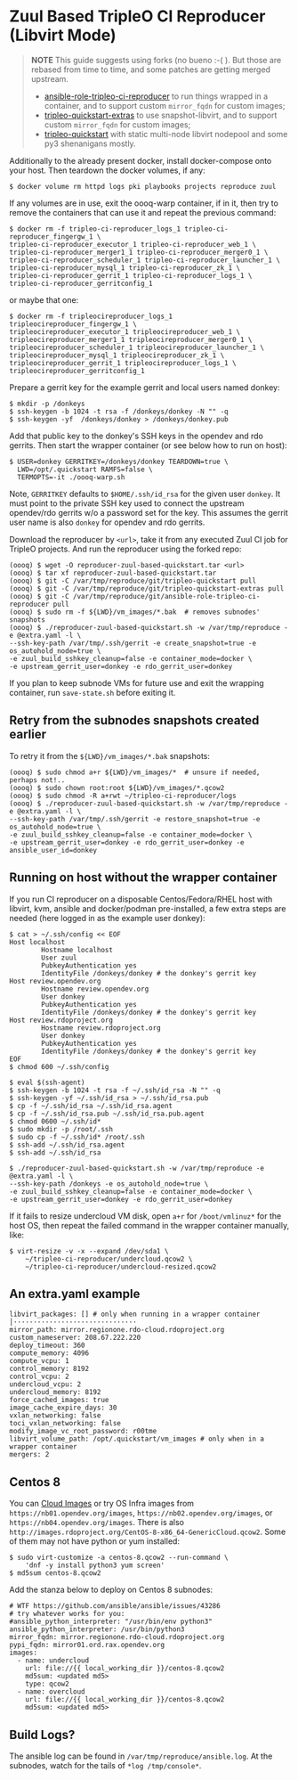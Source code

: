 # Zuul Based TripleO CI Reproducer (Libvirt Mode)

> **NOTE** This guide suggests using forks (no bueno :-( ).
> But those are rebased from time to time, and some patches are getting merged upstream.
> * [ansible-role-tripleo-ci-reproducer](https://github.com/bogdando/ansible-role-tripleo-ci-reproducer/tree/in_container)
>   to run things wrapped in a container, and to support custom `mirror_fqdn` for custom images;
> * [tripleo-quickstart-extras](https://github.com/bogdando/tripleo-quickstart-extras/tree/dev)
    to use snapshot-libvirt, and to support custom `mirror_fqdn` for custom images;
> * [tripleo-quickstart](https://github.com/bogdando/tripleo-quickstart/tree/dev)
    with static multi-node libvirt nodepool and some py3 shenanigans mostly.

Additionally to the already present docker, install docker-compose onto your
host. Then teardown the docker volumes, if any:

```
$ docker volume rm httpd logs pki playbooks projects reproduce zuul
```

If any volumes are in use, exit the oooq-warp container, if in it, then try to
remove the containers that can use it and repeat the previous command:
```
$ docker rm -f tripleo-ci-reproducer_logs_1 tripleo-ci-reproducer_fingergw_1 \
tripleo-ci-reproducer_executor_1 tripleo-ci-reproducer_web_1 \
tripleo-ci-reproducer_merger1_1 tripleo-ci-reproducer_merger0_1 \
tripleo-ci-reproducer_scheduler_1 tripleo-ci-reproducer_launcher_1 \
tripleo-ci-reproducer_mysql_1 tripleo-ci-reproducer_zk_1 \
tripleo-ci-reproducer_gerrit_1 tripleo-ci-reproducer_logs_1 \
tripleo-ci-reproducer_gerritconfig_1
```
or maybe that one:
```
$ docker rm -f tripleocireproducer_logs_1 tripleocireproducer_fingergw_1 \
tripleocireproducer_executor_1 tripleocireproducer_web_1 \
tripleocireproducer_merger1_1 tripleocireproducer_merger0_1 \
tripleocireproducer_scheduler_1 tripleocireproducer_launcher_1 \
tripleocireproducer_mysql_1 tripleocireproducer_zk_1 \
tripleocireproducer_gerrit_1 tripleocireproducer_logs_1 \
tripleocireproducer_gerritconfig_1
```

Prepare a gerrit key for the example gerrit and local users named donkey:
```
$ mkdir -p /donkeys
$ ssh-keygen -b 1024 -t rsa -f /donkeys/donkey -N "" -q
$ ssh-keygen -yf  /donkeys/donkey > /donkeys/donkey.pub
```
Add that public key to the donkey's SSH keys in the opendev and rdo gerrits.
Then start the wrapper container (or see below how to run on host):
```
$ USER=donkey GERRITKEY=/donkeys/donkey TEARDOWN=true \
  LWD=/opt/.quickstart RAMFS=false \
  TERMOPTS=-it ./oooq-warp.sh
```
Note, `GERRITKEY` defaults to `$HOME/.ssh/id_rsa` for the given user `donkey`.
It must point to the private SSH key used to connect the upstream opendev/rdo
gerrits w/o a password set for the key. This assumes the gerrit user name is
also `donkey` for opendev and rdo gerrits.

Download the reproducer by `<url>`, take it from any executed Zuul CI job for
TripleO projects. And run the reproducer using the forked repo:

```
(oooq) $ wget -O reproducer-zuul-based-quickstart.tar <url>
(oooq) $ tar xf reproducer-zuul-based-quickstart.tar
(oooq) $ git -C /var/tmp/reproduce/git/tripleo-quickstart pull
(oooq) $ git -C /var/tmp/reproduce/git/tripleo-quickstart-extras pull
(oooq) $ git -C /var/tmp/reproduce/git/ansible-role-tripleo-ci-reproducer pull
(oooq) $ sudo rm -f ${LWD}/vm_images/*.bak  # removes subnodes' snapshots
(oooq) $ ./reproducer-zuul-based-quickstart.sh -w /var/tmp/reproduce -e @extra.yaml -l \
--ssh-key-path /var/tmp/.ssh/gerrit -e create_snapshot=true -e os_autohold_node=true \
-e zuul_build_sshkey_cleanup=false -e container_mode=docker \
-e upstream_gerrit_user=donkey -e rdo_gerrit_user=donkey
```
If you plan to keep subnode VMs for future use and exit the wrapping container,
run ``save-state.sh`` before exiting it.

## Retry from the subnodes snapshots created earlier
To retry it from the `${LWD}/vm_images/*.bak` snapshots:
```
(oooq) $ sudo chmod a+r ${LWD}/vm_images/*  # unsure if needed, perhaps not!..
(oooq) $ sudo chown root:root ${LWD}/vm_images/*.qcow2
(oooq) $ sudo chmod -R a+rwt ~/tripleo-ci-reproducer/logs
(oooq) $ ./reproducer-zuul-based-quickstart.sh -w /var/tmp/reproduce -e @extra.yaml -l \
--ssh-key-path /var/tmp/.ssh/gerrit -e restore_snapshot=true -e os_autohold_node=true \
-e zuul_build_sshkey_cleanup=false -e container_mode=docker \
-e upstream_gerrit_user=donkey -e rdo_gerrit_user=donkey -e ansible_user_id=donkey
```

## Running on host without the wrapper container

If you run CI reproducer on a disposable Centos/Fedora/RHEL host with libvirt,
kvm, ansible and docker/podman pre-installed, a few extra steps are needed (here
logged in as the example user donkey):
```
$ cat > ~/.ssh/config << EOF
Host localhost
        Hostname localhost
        User zuul
        PubkeyAuthentication yes
        IdentityFile /donkeys/donkey # the donkey's gerrit key
Host review.opendev.org
        Hostname review.opendev.org
        User donkey
        PubkeyAuthentication yes
        IdentityFile /donkeys/donkey # the donkey's gerrit key
Host review.rdoproject.org
        Hostname review.rdoproject.org
        User donkey
        PubkeyAuthentication yes
        IdentityFile /donkeys/donkey # the donkey's gerrit key
EOF
$ chmod 600 ~/.ssh/config

$ eval $(ssh-agent)
$ ssh-keygen -b 1024 -t rsa -f ~/.ssh/id_rsa -N "" -q
$ ssh-keygen -yf ~/.ssh/id_rsa > ~/.ssh/id_rsa.pub
$ cp -f ~/.ssh/id_rsa ~/.ssh/id_rsa.agent
$ cp -f ~/.ssh/id_rsa.pub ~/.ssh/id_rsa.pub.agent
$ chmod 0600 ~/.ssh/id*
$ sudo mkdir -p /root/.ssh
$ sudo cp -f ~/.ssh/id* /root/.ssh
$ ssh-add ~/.ssh/id_rsa.agent
$ ssh-add ~/.ssh/id_rsa

$ ./reproducer-zuul-based-quickstart.sh -w /var/tmp/reproduce -e @extra.yaml -l \
--ssh-key-path /donkeys -e os_autohold_node=true \
-e zuul_build_sshkey_cleanup=false -e container_mode=docker \
-e upstream_gerrit_user=donkey -e rdo_gerrit_user=donkey
```

If it fails to resize undercloud VM disk, open `a+r` for `/boot/vmlinuz*` for the
host OS, then repeat the failed command in the wrapper container manually, like:
```
$ virt-resize -v -x --expand /dev/sda1 \
    ~/tripleo-ci-reproducer/undercloud.qcow2 \
    ~/tripleo-ci-reproducer/undercloud-resized.qcow2
```

## An extra.yaml example
```
libvirt_packages: [] # only when running in a wrapper container                                                                                                                                   │·······························
mirror_path: mirror.regionone.rdo-cloud.rdoproject.org
custom_nameserver: 208.67.222.220
deploy_timeout: 360
compute_memory: 4096
compute_vcpu: 1
control_memory: 8192
control_vcpu: 2
undercloud_vcpu: 2
undercloud_memory: 8192
force_cached_images: true
image_cache_expire_days: 30
vxlan_networking: false
toci_vxlan_networking: false
modify_image_vc_root_password: r00tme
libvirt_volume_path: /opt/.quickstart/vm_images # only when in a wrapper container
mergers: 2
```
## Centos 8

You can [Cloud Images](https://cloud.centos.org/centos/8/x86_64/images/) or try
OS Infra images from `https://nb01.opendev.org/images`,
`https://nb02.opendev.org/images`, or `https://nb04.opendev.org/images`.
There is also `http://images.rdoproject.org/CentOS-8-x86_64-GenericCloud.qcow2`.
Some of them may not have python or yum installed:
```
$ sudo virt-customize -a centos-8.qcow2 --run-command \
    'dnf -y install python3 yum screen'
$ md5sum centos-8.qcow2
```

Add the stanza below to deploy on Centos 8 subnodes:
```
# WTF https://github.com/ansible/ansible/issues/43286
# try whatever works for you:
#ansible_python_interpreter: "/usr/bin/env python3"
ansible_python_interpreter: /usr/bin/python3
mirror_fqdn: mirror.regionone.rdo-cloud.rdoproject.org
pypi_fqdn: mirror01.ord.rax.opendev.org
images:
  - name: undercloud
    url: file://{{ local_working_dir }}/centos-8.qcow2
    md5sum: <updated md5>
    type: qcow2
  - name: overcloud
    url: file://{{ local_working_dir }}/centos-8.qcow2
    md5sum: <updated md5>
```

## Build Logs?
The ansible log can be found in `/var/tmp/reproduce/ansible.log`.
At the subnodes, watch for the tails of
`*log /tmp/console*`.
